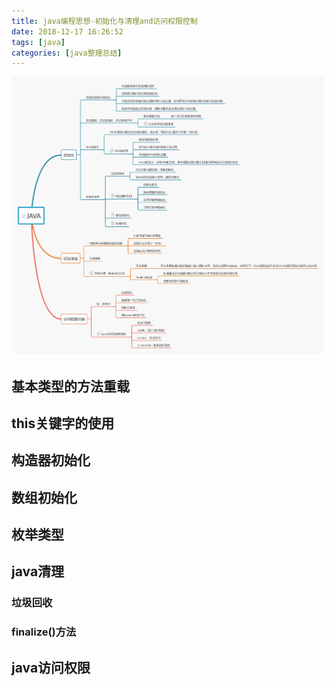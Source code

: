 ```yaml
---
title: java编程思想-初始化与清理and访问权限控制
date: 2018-12-17 16:26:52
tags: [java]
categories: [java整理总结]
---
```

![](java编程思想-初始化与清理and访问权限控制/pic1.png)   
## 基本类型的方法重载
## this关键字的使用
## 构造器初始化
## 数组初始化
## 枚举类型
## java清理
### 垃圾回收
### finalize()方法
## java访问权限
